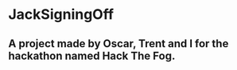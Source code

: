 # JackSigningOff
<h2>A project made by Oscar, Trent and I for the hackathon named Hack The Fog.</h2>
